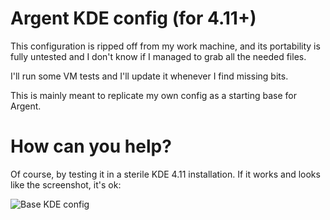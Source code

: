 # Argent KDE config (for 4.11+)

This configuration is ripped off from my work machine, and its portability is 
fully untested and I don't know if I managed to grab all the needed files.

I'll run some VM tests and I'll update it whenever I find missing bits.

This is mainly meant to replicate my own config as a starting base for Argent.


# How can you help?

Of course, by testing it in a sterile KDE 4.11 installation. If it works and 
looks like the screenshot, it's ok:

![Base KDE config](https://raw.github.com/nightsh/argent-kde-config/master/images/kde.png "Base KDE config")
